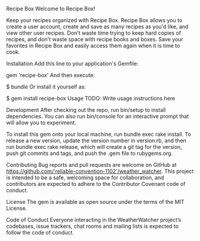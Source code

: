 Recipe Box
Welcome to Recipe Box!

Keep your recipes organized with Recipe Box. Recipe Box allows you to create a user account, create and save as many recipes as you'd like, and view other user recipes. Don't waste time trying to keep hard copies of recipes, and don't waste space with recipe books and boxes. Save your favorites in Recipe Box and easily access them again when it is time to cook.

Installation
Add this line to your application's Gemfile:

gem 'recipe-box'
And then execute:

$ bundle
Or install it yourself as:

$ gem install recipe-box
Usage
TODO: Write usage instructions here

Development
After checking out the repo, run bin/setup to install dependencies. You can also run bin/console for an interactive prompt that will allow you to experiment.

To install this gem onto your local machine, run bundle exec rake install. To release a new version, update the version number in version.rb, and then run bundle exec rake release, which will create a git tag for the version, push git commits and tags, and push the .gem file to rubygems.org.

Contributing
Bug reports and pull requests are welcome on GitHub at https://github.com/'reliable-convention-1102'/weather_watcher. This project is intended to be a safe, welcoming space for collaboration, and contributors are expected to adhere to the Contributor Covenant code of conduct.

License
The gem is available as open source under the terms of the MIT License.

Code of Conduct
Everyone interacting in the WeatherWatcher project’s codebases, issue trackers, chat rooms and mailing lists is expected to follow the code of conduct.
